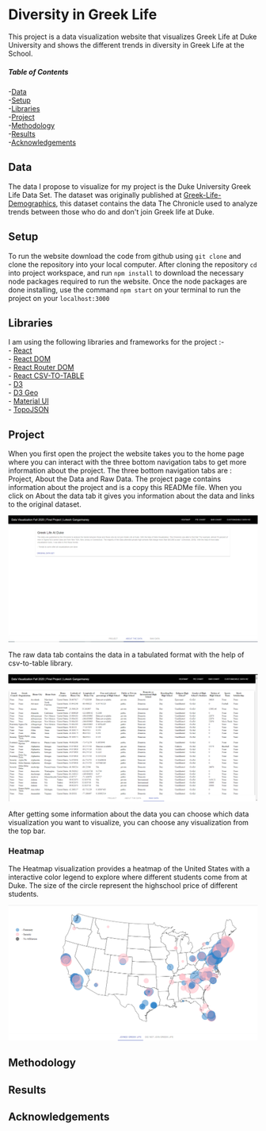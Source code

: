 # Diversity in Greek Life 

This project is a data visualization website that visualizes Greek Life at Duke University and shows the different trends in diversity in Greek Life at the School.

##### Table of Contents  
  -[Data](#Data)  
  -[Setup](#Setup)  
  -[Libraries](#Libraries)  
  -[Project](#Project)   
  -[Methodology](#Methodology)  
  -[Results](#Results)  
  -[Acknowledgements](#Acknowledgements)  

## Data

The data I propose to visualize for my project is the Duke University Greek Life Data Set. The dataset was originally published at [Greek-Life-Demographics](https://raw.githubusercontent.com/Chrissymbeck/Greek-Life-Demographics/master/Greek_Data_Duke_Class_of_2018.csv), this dataset contains the data The Chronicle used to analyze trends between those who do and don't join Greek life at Duke.

## Setup

To run the website download the code from github using `git clone` and clone the repository into your local computer. After cloning the repository `cd` into project workspace,  and run `npm install` to download the necessary node packages required to run the website. Once the node packages are done installing, use the command `npm start` on your terminal to run the project on your `localhost:3000` 

## Libraries

I am using the following libraries and frameworks for the project :- \
      - [React](https://github.com/facebook/react)\
      - [React DOM](https://github.com/facebook/react/tree/master/packages/react-dom)\
      - [React Router DOM](https://github.com/facebook/react)\
      - [React CSV-TO-TABLE](https://github.com/marudhupandiyang/react-csv-to-table)\
      - [D3](https://github.com/d3/d3)\
      - [D3 Geo](https://github.com/d3/d3-geo)\
      - [Material UI](https://github.com/mui-org/material-ui)\
      - [TopoJSON](https://github.com/topojson/topojson)

## Project

When you first open the project the website takes you to the home page where you can interact with the three bottom navigation tabs to get more information about the project. The three bottom navigation tabs are : Project, About the Data and Raw Data. The project page contains information about the project and is a copy this READMe file. When you click on About the data tab it gives you information about the data and links to the original dataset. 

![image](https://raw.githubusercontent.com/lokesh234/DataVizFinalProject/master/VIz11.PNG)

The raw data tab contains the data in a tabulated format with the help of csv-to-table library. 

![image](https://raw.githubusercontent.com/lokesh234/DataVizFinalProject/master/VIz12.PNG)

After getting some information about the data you can choose which data visualization you want to visualize, you can choose any visualization from the top bar. 

### Heatmap

The Heatmap visualization provides a heatmap of the United States with a interactive color legend to explore where different students come from at Duke. The size of the circle represent the highschool price of different students. 

![image](https://raw.githubusercontent.com/lokesh234/DataVizFinalProject/master/VIz13.PNG)



## Methodology

## Results




## Acknowledgements 
